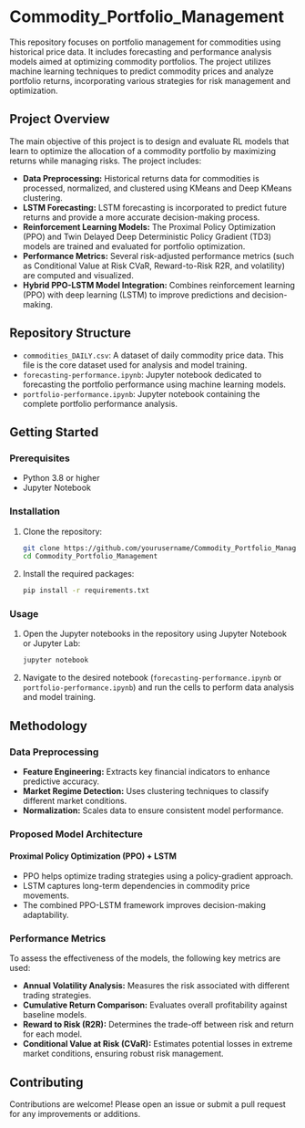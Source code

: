 # Commodity_Portfolio_Management

This repository focuses on portfolio management for commodities using historical price data. It includes forecasting and performance analysis models aimed at optimizing commodity portfolios. The project utilizes machine learning techniques to predict commodity prices and analyze portfolio returns, incorporating various strategies for risk management and optimization.

## Project Overview

The main objective of this project is to design and evaluate RL models that learn to optimize the allocation of a commodity portfolio by maximizing returns while managing risks. The project includes:
- **Data Preprocessing:** Historical returns data for commodities is processed, normalized, and clustered using KMeans and Deep KMeans clustering.
- **LSTM Forecasting:** LSTM forecasting is incorporated to predict future returns and provide a more accurate decision-making process.
- **Reinforcement Learning Models:** The Proximal Policy Optimization (PPO) and Twin Delayed Deep Deterministic Policy Gradient (TD3) models are trained and evaluated for portfolio optimization.
- **Performance Metrics:** Several risk-adjusted performance metrics (such as Conditional Value at Risk CVaR, Reward-to-Risk R2R, and volatility) are computed and visualized.
- **Hybrid PPO-LSTM Model Integration:** Combines reinforcement learning (PPO) with deep learning (LSTM) to improve predictions and decision-making.

## Repository Structure

- `commodities_DAILY.csv`: A dataset of daily commodity price data. This file is the core dataset used for analysis and model training.
- `forecasting-performance.ipynb`: Jupyter notebook dedicated to forecasting the portfolio performance using machine learning models.
- `portfolio-performance.ipynb`: Jupyter notebook containing the complete portfolio performance analysis.

## Getting Started


### Prerequisites

- Python 3.8 or higher
- Jupyter Notebook

### Installation

1. Clone the repository:
    ```bash
    git clone https://github.com/yourusername/Commodity_Portfolio_Management.git
    cd Commodity_Portfolio_Management
    ```

2. Install the required packages:
    ```bash
    pip install -r requirements.txt
    ```

### Usage

1. Open the Jupyter notebooks in the repository using Jupyter Notebook or Jupyter Lab:
    ```bash
    jupyter notebook
    ```

2. Navigate to the desired notebook (`forecasting-performance.ipynb` or `portfolio-performance.ipynb`) and run the cells to perform data analysis and model training.

## Methodology
### Data Preprocessing
- **Feature Engineering:** Extracts key financial indicators to enhance predictive accuracy.
- **Market Regime Detection:** Uses clustering techniques to classify different market conditions.
- **Normalization:** Scales data to ensure consistent model performance.

### Proposed Model Architecture
#### Proximal Policy Optimization (PPO) + LSTM
- PPO helps optimize trading strategies using a policy-gradient approach.
- LSTM captures long-term dependencies in commodity price movements.
- The combined PPO-LSTM framework improves decision-making adaptability.

### Performance Metrics
To assess the effectiveness of the models, the following key metrics are used:

- **Annual Volatility Analysis:** Measures the risk associated with different trading strategies.
- **Cumulative Return Comparison:** Evaluates overall profitability against baseline models.
- **Reward to Risk (R2R):** Determines the trade-off between risk and return for each model.
- **Conditional Value at Risk (CVaR):** Estimates potential losses in extreme market conditions, ensuring robust risk management.

## Contributing

Contributions are welcome! Please open an issue or submit a pull request for any improvements or additions.
